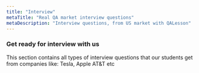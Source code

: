 ```yaml
---
title: "Interview"
metaTitle: "Real QA market interview questions"
metaDescription: "Interview questions, from US market with QALesson"
---
```


### Get ready for interview with us

This section contains all types of interview questions that our students get from companies like: Tesla, Apple AT&T etc